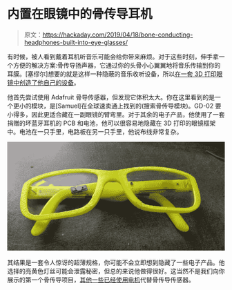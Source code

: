 # 内置在眼镜中的骨传导耳机

> 原文：<https://hackaday.com/2019/04/18/bone-conducting-headphones-built-into-eye-glasses/>

有时候，被人看到戴着耳机听音乐可能会给你带来麻烦。对于这些时刻，伸手拿一个方便的解决方案:骨传导扬声器，它通过你的头骨小心翼翼地将音乐传输到你的耳膜。[塞缪尔]想要的就是这样一种隐蔽的音乐收听设备，所以[在一套 3D 打印眼镜中创造了他自己的设备](https://hackaday.io/project/164895-diy-bone-conduction-glasses)。

他首先尝试使用 Adafruit 骨导传感器，但发现它体积太大。你在这里看到的是一个更小的模块，是[Samuel]在全球速卖通上找到的(搜索骨传导模块)。GD-02 要小得多，因此更适合藏在一副眼镜的臂弯里。对于其余的电子产品，他使用了一套捐赠的坏蓝牙耳机的 PCB 和电池，他可以很容易地隐藏在 3D 打印的眼镜框架中。电池在一只手里，电路板在另一只手里，他说布线非常复杂。

[![](img/50f2b6e5d8c9b9cb7fbe02a1528b4840.png)](https://hackaday.com/wp-content/uploads/2019/04/bone-conducting-glasses-headphones-folded.jpg)

其结果是一套令人惊讶的超薄规格，你可能不会立即想到隐藏了一些电子产品。他选择的亮黄色灯丝可能会泄露秘密，但总的来说他做得很好。这当然不是我们向你展示的第一个骨传导项目，[其他一些已经使用电机](https://hackaday.com/2018/06/02/bike-helmet-plays-music-via-tiny-motors-for-bone-conduction/)代替骨传导传感器。